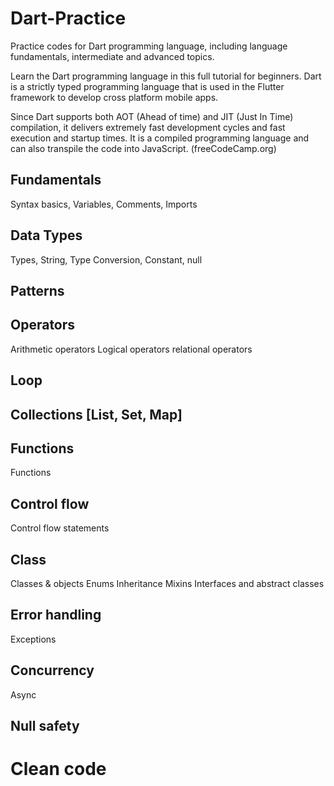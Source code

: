# Dart-Practice
Practice codes for Dart programming language, including language fundamentals, intermediate and advanced topics.

Learn the Dart programming language in this full tutorial for beginners. Dart is a strictly typed programming language that is used in the Flutter framework to develop cross platform mobile apps.

Since Dart supports both AOT (Ahead of time) and JIT (Just In Time) compilation, it delivers extremely fast development cycles and fast execution and startup times. It is a compiled programming language and can also transpile the code into JavaScript. (freeCodeCamp.org)

## Fundamentals
Syntax basics, Variables, Comments, Imports

## Data Types
Types, String, Type Conversion, Constant, null

## Patterns

## Operators
Arithmetic operators
Logical operators
relational operators
## Loop

## Collections [List, Set, Map]

## Functions
Functions

## Control flow
Control flow statements

## Class
Classes & objects
Enums
Inheritance
Mixins
Interfaces and abstract classes

## Error handling
Exceptions

## Concurrency
Async

## Null safety

# Clean code
